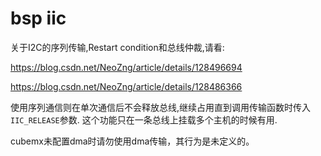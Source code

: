 # bsp iic

关于I2C的序列传输,Restart condition和总线仲裁,请看:

https://blog.csdn.net/NeoZng/article/details/128496694

https://blog.csdn.net/NeoZng/article/details/128486366


使用序列通信则在单次通信后不会释放总线,继续占用直到调用传输函数时传入`IIC_RELEASE`参数. 这个功能只在一条总线上挂载多个主机的时候有用.

cubemx未配置dma时请勿使用dma传输，其行为是未定义的。